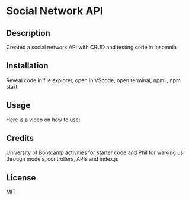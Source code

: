 # Social Network API

## Description

Created a social network API with CRUD and testing code in insomnia

## Installation

Reveal code in file explorer, open in VScode, open terminal, npm i, npm start

## Usage

Here is a video on how to use:

## Credits

University of Bootcamp activities for starter code and Phil for walking us through models, controllers, APIs and index.js

## License

MIT
